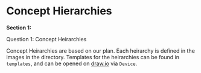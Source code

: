 # Concept Hierarchies

**Section 1:**

Question 1: Concept Heirarchies

Concept Heirarchies are based on our plan. Each heirarchy is defined in the images in the directory. Templates for the heirarchies can be found in `templates`, and can be opened on [draw.io](https://www.draw.io) via `Device`. 
